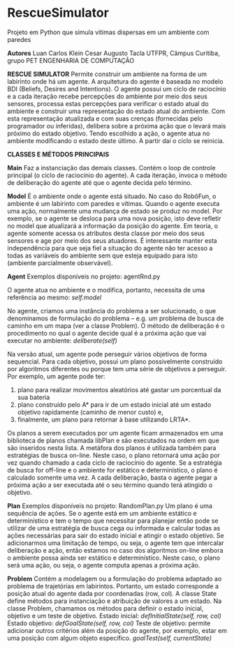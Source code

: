 # RescueSimulator
Projeto em Python que simula vítimas dispersas em um ambiente com paredes

**Autores**
Luan Carlos Klein
Cesar Augusto Tacla
UTFPR, Câmpus Curitiba, grupo PET ENGENHARIA DE COMPUTAÇÃO

**RESCUE SIMULATOR**
Permite construir um ambiente na forma de um labirinto onde há um agente. A arquitetura do agente é baseada no modelo BDI (Beliefs, Desires and Intentions). 
O agente possui um ciclo de raciocínio e a cada iteração recebe percepções do ambiente por meio dos seus sensores, processa estas percepções para verificar o estado atual do ambiente e construir uma representação do estado atual do ambiente. Com esta representação atualizada e com suas crenças (fornecidas pelo programador ou inferidas), delibera sobre a próxima ação que o levará mais próximo do estado objetivo. Tendo escolhido a ação, o agente atua no ambiente modificando o estado deste último. A partir daí o ciclo se reinicia.

**CLASSES E MÉTODOS PRINCIPAIS**

**Main**
Faz a instanciação das demais classes. Contém o loop de controle principal (o ciclo de raciocínio do agente). A cada iteração, invoca o método de deliberação do agente até que o agente decida pelo término.

**Model**
É o ambiente onde o agente está situado. No caso do RobôFun, o ambiente é um labirinto com paredes e vítimas. Quando o agente executa uma ação, normalmente uma mudança de estado se produz no model. Por exemplo, se o agente se desloca para uma nova posição, isto deve refletir no model que atualizará a informação da posição do agente. Em teoria, o agente somente acessa os atributos desta classe por meio dos seus sensores e age por meio dos seus atuadores. É interessante manter esta independência para que seja fiel a situação do agente não ter acesso a todas as variáveis do ambiente sem que esteja equipado para isto (ambiente parcialmente observável).

**Agent**
  Exemplos disponíveis no projeto: agentRnd.py

O agente atua no ambiente e o modifica, portanto, necessita de uma referência ao mesmo:
_self.model_

No agente, criamos uma instância do problema a ser solucionado, o que denominamos de formulação do problema – e.g. um problema de busca de caminho em um mapa (ver a classe Problem). O método de deliberação é o procedimento no qual o agente decide qual é a próxima ação que vai executar no ambiente:
_deliberate(self)_

Na versão atual, um agente pode perseguir vários objetivos de forma sequencial. Para cada objetivo, possui um plano possivelmente construído por algoritmos diferentes ou porque tem uma série de objetivos a perseguir. 
Por exemplo, um agente pode ter:
1)	plano para realizar movimentos aleatórios até gastar um porcentual da sua bateria
2)	plano construído pelo A* para ir de um estado inicial até um estado objetivo rapidamente (caminho de menor custo) e, 
3)	finalmente, um plano para retornar à base utilizando LRTA*.

Os planos a serem executados por um agente ficam armazenados em uma biblioteca de planos chamada libPlan e são executados na ordem em que são inseridos nesta lista. 
A metáfora dos planos é utilizada também para estratégias de busca on-line. Neste caso, o plano retornará uma ação por vez quando chamado a cada ciclo de raciocínio do agente.
Se a estratégia de busca for off-line e o ambiente for estático e determinístico, o plano é calculado somente uma vez. A cada deliberação, basta o agente pegar a próxima ação a ser executada até o seu término quando terá atingido o objetivo.

**Plan**
Exemplos disponíveis no projeto: RandomPlan.py
Um plano é uma sequência de ações. Se o agente está em um ambiente estático e determinístico e tem o tempo que necessitar para planejar então pode se utilizar de uma estratégia de busca cega ou informada e calcular todas as ações necessárias para sair do estado inicial e atingir o estado objetivo.
Se adicionarmos uma limitação de tempo, ou seja, o agente tem que intercalar deliberação e ação, então estamos no caso dos algoritmos on-line embora o ambiente possa ainda ser estático e determinístico. Neste caso, o plano será uma ação, ou seja, o agente computa apenas a próxima ação. 

 **Problem**
Contém a modelagem ou a formulação do problema adaptado ao problema de trajetórias em labirintos. Portanto, um estado corresponde a posição atual do agente dada por coordenadas (row, col). A classe State define métodos para instanciação e atribuição de valores a um estado. Na classe Problem, chamamos os métodos para definir o estado inicial, objetivo e um teste de objetivo.
Estado inicial: _defInitialState(self, row, col)_
Estado objetivo: _defGoalState(self, row, col)_
Teste de objetivo: permite adicionar outros critérios além da posição do agente, por exemplo, estar em uma posição com algum objeto específico.
_goalTest(self, currentState)_
